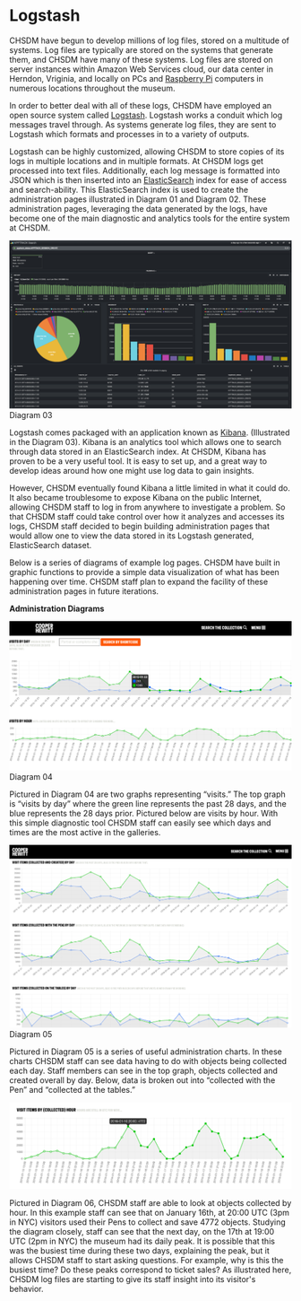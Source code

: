 # Logstash

CHSDM have begun to develop millions of log files, stored on a multitude of systems. Log files are typically are stored on the systems that generate them, and CHSDM have many of these systems. Log files are stored on server instances within Amazon Web Services cloud, our data center in Herndon, Vriginia, and locally on PCs and [Raspberry Pi](https://www.raspberrypi.org/) computers in numerous locations throughout the museum.

In order to better deal with all of these logs, CHSDM have employed an open source system called [Logstash](https://www.elastic.co/products/logstash). Logstash works a conduit which log messages travel through. As systems generate log files, they are sent to Logstash which formats and processes in to a variety of outputs. 

Logstash can be highly customized, allowing CHSDM to store copies of its logs in multiple locations and in multiple formats. At CHSDM logs get processed into text files. Additionally, each log message is formatted into JSON which is then inserted into an [ElasticSearch](https://www.elastic.co/products/elasticsearch) index for ease of access and search-ability. This ElasticSearch index is used to create the administration pages illustrated in Diagram 01 and Diagram 02. These administration pages, leveraging the data generated by the logs, have become one of the main diagnostic and analytics tools for the entire system at CHSDM.

![Diagram 03](images/diagram-03.png)
Diagram 03

Logstash comes packaged with an application known as [Kibana](https://www.elastic.co/products/kibana). (Illustrated in the Diagram 03). Kibana is an analytics tool which allows one to search through data stored in an ElasticSearch index. At CHSDM, Kibana has proven to be a very useful tool. It is easy to set up, and a great way to develop ideas around how one might use log data to gain insights.

However, CHSDM eventually found Kibana a little limited in what it could do. It also became troublesome to expose Kibana on the public Internet, allowing CHSDM staff to log in from anywhere to investigate a problem. So that CHSDM staff could take control over how it analyzes and accesses its logs, CHSDM staff decided to begin building administration pages that would allow one to view the data stored in its Logstash generated, ElasticSearch dataset.

Below is a series of diagrams of example log pages. CHSDM have built in graphic functions to provide a simple data visualization of what has been happening over time. CHSDM staff plan to expand the facility of these administration pages in future iterations.

**Administration Diagrams**

![Diagram 04](images/diagram-04.png)
Diagram 04

Pictured in Diagram 04 are two graphs representing “visits.” The top graph is “visits by day” where the green line represents the past 28 days, and the blue represents the 28 days prior. Pictured below are visits by hour. With this simple diagnostic tool CHSDM staff can easily see which days and times are the most active in the galleries.

![Diagram 05](images/diagram-05.png)
Diagram 05

Pictured in Diagram 05 is a series of useful administration charts. In these charts CHSDM staff can see data having to do with objects being collected each day. Staff members can see in the top graph, objects collected and created overall by day. Below, data is broken out into “collected with the Pen” and “collected at the tables.”

![Diagram 06](images/diagram-06.png)

Pictured in Diagram 06, CHSDM staff are able to look at objects collected by hour. In this example staff can see that on January 16th, at 20:00 UTC (3pm in NYC) visitors used their Pens to collect and save 4772 objects. Studying the diagram closely, staff can see that the next day, on the 17th at 19:00 UTC (2pm in NYC) the museum had its daily peak. It is possible that this was the busiest time during these two days, explaining the peak, but it allows CHSDM staff to start asking questions. For example, why is this the busiest time? Do these peaks correspond to ticket sales? As illustrated here, CHSDM log files are starting to give its staff insight into its visitor's behavior.
